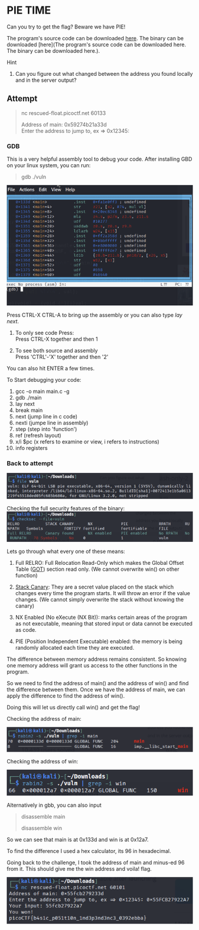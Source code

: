 # PIE TIME

Can you try to get the flag? Beware we have PIE!

The program's source code can be downloaded [here](https://challenge-files.picoctf.net/c_rescued_float/5179d3f9719eabf4dfd93cc8d0f6e8259e74cc9f7060d63e7639868edacd5dae/vuln.c). The binary can be downloaded [here](The program's source code can be downloaded here. The binary can be downloaded here.).

Hint
1. Can you figure out what changed between the address you found locally and in the server output?

## Attempt

> nc rescued-float.picoctf.net 60133
>
>Address of main: 0x59274b21a33d  
>Enter the address to jump to, ex => 0x12345: 

### GDB

This is a very helpful assembly tool to debug your code. After installing GBD on your linux system, you can run:

> gdb ./vuln

![pic1](pic1.png)

Press CTRL-X CTRL-A to bring up the assembly or you can also type _lay next_. 

1. To only see code Press:  
Press CTRL-X together and then 1

2. To see both source and assembly  
Press 'CTRL'-'X' together and then '2'

You can also hit ENTER a few times.

To Start debugging your code:
1. gcc -o main main.c -g
2. gdb ./main
3. lay next
4. break main
5. next (jump line in c code)
6. nexti (jumpe line in assembly)
7. step (step into 'function')
8. ref (refresh layout)
9. x/i $pc (x refers to examine or view, i refers to instructions)
10. info registers

### Back to attempt

![pic2](pic2.png)

Checking the full security features of the binary:
![pic3](pic3.png)

Lets go through what every one of these means:

1. Full RELRO: Full Relocation Read-Only which makes the Global Offset Table ([GOT](https://ctf101.org/binary-exploitation/what-is-the-got/)) section read only. (We cannot overwrite win() on other function)

2. [Stack Canary](https://ctf101.org/binary-exploitation/stack-canaries/): They are a secret value placed on the stack which changes every time the program starts. It will throw an error if the value changes. (We cannot simply overwrite the stack without knowing the canary)

3. NX Enabled (No eXecute (NX Bit)): marks certain areas of the program as not executable, meaning that stored input or data cannot be executed as code.

4. PIE (Position Independent Executable) enabled: the memory is being randomly allocated each time they are executed. 

The difference between memory address remains consistent. So knowing one memory address will grant us access to the other functions in the program.

So we need to find the address of main() and the address of win() and find the difference between them. Once we have the address of main, we can apply the difference to find the address of win(). 

Doing this will let us directly call win() and get the flag!

Checking the address of main:

![pic4](pic4.png)

Checking the address of win:

![pic5](pic5.png)

Alternatively in gbb, you can also input
> disassemble main
>
> disassemble win

So we can see that main is at 0x133d and win is at 0x12a7. 

To find the difference I used a hex calculator, its 96 in hexadecimal.

Going back to the challenge, I took the address of main and minus-ed 96 from it. This should give me the win address and voila! flag.

![pic6](pic6.png)